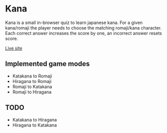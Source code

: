 # Kana
Kana is a small in-browser quiz to learn japanese kana. For a given kana/romaji the player needs to choose the matching
romaji/kana character. Each correct answer increases the score by one, an incorrect answer resets score.

[Live site](http://crazy-duck.github.io/Kana/ "KanaQuiz")

## Implemented game modes
* Katakana to Romaji
* Hiragana to Romaji
* Romaji to Katakana
* Romaji to Hiragana

## TODO
* Katakana to Hiragana
* Hiragana to Katakana
